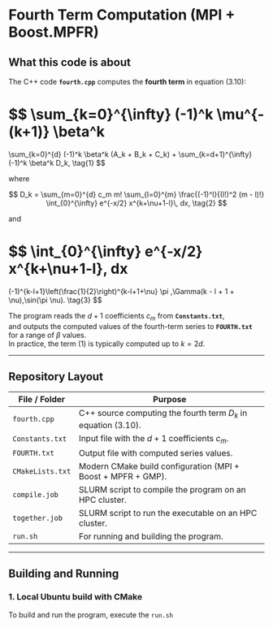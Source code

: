 # Fourth Term Computation (MPI + Boost.MPFR)

## What this code is about

The C++ code **`fourth.cpp`** computes the **fourth term** in equation (3.10):

$$
\sum_{k=0}^{\infty} (-1)^k \mu^{-(k+1)} \beta^k
=
\sum_{k=0}^{d} (-1)^k \beta^k (A_k + B_k + C_k)
+
\sum_{k=d+1}^{\infty} (-1)^k \beta^k D_k,
\tag{1}
$$

where

$$
D_k =
\sum_{m=0}^{d} c_m m!
\sum_{l=0}^{m}
\frac{(-1)^l}{(l!)^2 (m - l)!}
\int_{0}^{\infty} e^{-x/2} x^{k+\nu+1-l}\, dx,
\tag{2}
$$

and

$$
\int_{0}^{\infty} e^{-x/2} x^{k+\nu+1-l}\, dx
=
(-1)^{k-l+1}\left(\frac{1}{2}\right)^{k-l+1+\nu}
\pi \,\Gamma(k - l + 1 + \nu)\,\sin(\pi \nu).
\tag{3}
$$

The program reads the $d + 1$ coefficients $c_m$ from **`Constants.txt`**,  
and outputs the computed values of the fourth-term series to **`FOURTH.txt`**  
for a range of $\beta$ values.  
In practice, the term (1) is typically computed up to $k = 2d$.

---

## Repository Layout

| File / Folder     | Purpose                                                                 |
|-------------------|-------------------------------------------------------------------------|
| `fourth.cpp`      | C++ source computing the fourth term $D_k$ in equation (3.10).         |
| `Constants.txt`   | Input file with the $d + 1$ coefficients $c_m$.                         |
| `FOURTH.txt`      | Output file with computed series values.                                |
| `CMakeLists.txt`  | Modern CMake build configuration (MPI + Boost + MPFR + GMP).            |
| `compile.job`     | SLURM script to compile the program on an HPC cluster.                  |
| `together.job`    | SLURM script to run the executable on an HPC cluster.                   |
| `run.sh`         | For running and building the program.                 |

---

## Building and Running

### 1. Local Ubuntu build with CMake
To build and run the program, execute the `run.sh` 
